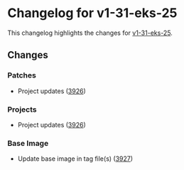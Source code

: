 # Changelog for v1-31-eks-25

This changelog highlights the changes for [v1-31-eks-25](https://github.com/aws/eks-distro/tree/v1-31-eks-25).

## Changes

### Patches
* Project updates ([3926](https://github.com/aws/eks-distro/pull/3926))

### Projects
* Project updates ([3926](https://github.com/aws/eks-distro/pull/3926))

### Base Image
* Update base image in tag file(s) ([3927](https://github.com/aws/eks-distro/pull/3927))

